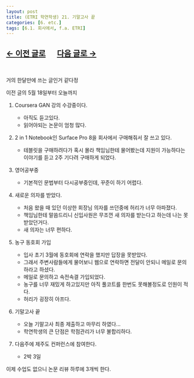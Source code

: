 ```yaml
---
layout: post
title: (ETRI 학연학생) 21. 기말고사 끝
categories: [6. etc.]
tags: [6.1. 회사에서, f.a. ETRI]
---
```


## [←  이전 글로](https://maizer2.github.io/6.%20etc2022/05/18/(ETRI-학연학생)-20.-replaning.html) 　 [다음 글로 →](https://maizer2.github.io/6.%20etc2022/07/06/(ETRI-학연학생)-22.-ubuntu-server.html)

<br/>

거의 한달만에 쓰는 글인거 같다정

이전 글의 5월 18일부터 오늘까지

1. Coursera GAN 강의 수강중이다. 
    * 아직도 듣고있다.
    * 읽어야되는 논문이 엄청 많다.

2. 2 in 1 Notebook인 Surface Pro 8을 회사에서 구매해줘서 잘 쓰고 있다.
    * 테블릿을 구매하려다가 혹시 몰라 책임님한테 물어봤는데 지원이 가능하다는 이야기를 듣고 2주 기다려 구매하게 되었다.

3. 영어공부중
    * 기본적인 문법부터 다시공부중인데, 꾸준이 하기 어렵다.

4. 새로운 의자를 받았다.
    * 처음 왔을 때 있던 이상한 회장님 의자를 쓰던중에 허리가 너무 아파졌다.
    * 책임님한테 말씀드리니 신입사원은 무조껀 새 의자를 받는다고 하는데 나는 못받았던거다.
    * 새 의자는 너무 편하다.

5. 농구 동호회 가입
    * 입사 초기 3월에 동호회에 연락을 했지만 답장을 못받았다.
    * 그래서 주변사람들에게 물어보니 웹으로 연락하면 전달이 안되니 메일로 문의하라고 하셨다.
    * 메일로 문의하고 속전속결 가입되었다.
    * 농구를 너무 재밌게 하고있지만 아직 풀코트를 한번도 못해볼정도로 인원이 적다.
    * 허리가 굉장히 아프다.

6. 기말고사 끝
    * 오늘 기말고사 최종 제출하고 마무리 하였다...
    * 학연학생의 큰 단점은 학점관리가 너무 불합리하다.

7. 다음주에 제주도 컨퍼런스에 참여한다.
    * 2박 3일

이제 수업도 없으니 논문 리뷰 하루에 3개씩 한다.